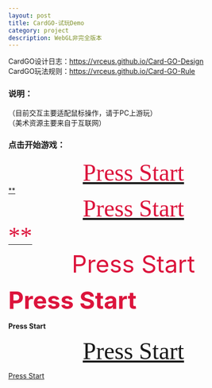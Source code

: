 ```yaml
---
layout: post
title: CardGO-试玩Demo
category: project
description: WebGL非完全版本
---
```


CardGO设计日志：<https://vrceus.github.io/Card-GO-Design>  
CardGO玩法规则：<https://vrceus.github.io/Card-GO-Rule>  

### 说明：


（目前交互主要适配鼠标操作，请于PC上游玩）  
（美术资源主要来自于互联网）


### 点击开始游戏：


<a href="../../project/CardGo_0.6_Web/index.html" title="Start">
<font color=Crimson face="fantasy" size=10><center>Press Start</center></font> 
</a>

<a href="../../project/CardGo_0.6_Web/index.html" title="Start">
**<font color=Crimson face="fantasy" size=10><center>Press Start</center>**</font> 
</a>

<center><font color=Crimson size=10>Press Start</font></center> 

**<font color=Crimson size=10>Press Start</font>**

**Press Start**

<div markdown="1">
<font color=Crimson face="fantasy" size=10><a href="../../project/CardGo_0.6_Web/index.html" title="Start">
<center>Press Start</center>
</a></font> 
</div>

[Press Start]("../../project/CardGo_0.6_Web/index.html")

[comment]: <> ([^_^]: <a href="" title="Start"><center><font color=Crimson face="fantasy" size=10>Press Start</font> </center></a>)

[comment]: <> (<table border="1" align="center"><tr><td bgcolor=DarkGray><a href="" title="Start"><font color=red face="fantasy" size=10>Press Start</font> </a></td></tr></table>)

    

